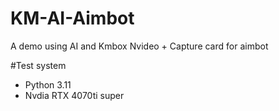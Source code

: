 # KM-AI-Aimbot
A demo using AI and Kmbox Nvideo + Capture card for aimbot


#Test system
+ Python 3.11
+ Nvdia RTX 4070ti super
